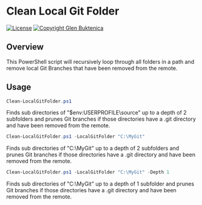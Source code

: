 # Clean Local Git Folder

[![License](https://img.shields.io/badge/License-MIT-blue.svg)](https://opensource.org/licenses/MIT)
[![Copyright Glen Buktenica](https://img.shields.io/badge/Copyright-Glen_Buktenica-blue.svg)](http://buktenica.com)

## Overview

This PowerShell script will recursively loop through all folders in a path and remove local Git Branches that have been removed from the remote.

## Usage

```powershell
Clean-LocalGitFolder.ps1
```

Finds sub directories of "$env:USERPROFILE\source" up to a depth of 2 subfolders and prunes Git branches if those directories have a .git directory and have been removed from the remote.

```powershell
Clean-LocalGitFolder.ps1 -LocalGitFolder "C:\MyGit"
```

Finds sub directories of "C:\MyGit" up to a depth of 2 subfolders and prunes Git branches if those directories have a .git directory and have been removed from the remote.

```powershell
Clean-LocalGitFolder.ps1 -LocalGitFolder "C:\MyGit" -Depth 1
```

Finds sub directories of "C:\MyGit" up to a depth of 1 subfolder and prunes Git branches if those directories have a .git directory and have been removed from the remote.
